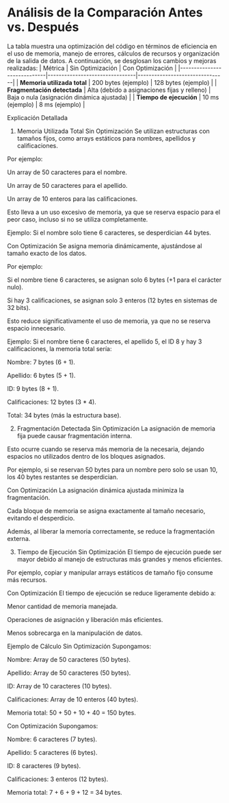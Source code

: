 # **Análisis de la Comparación Antes vs. Después**
La tabla muestra una optimización del código en términos de eficiencia en el uso de memoria, manejo de errores, cálculos de recursos y organización de la salida de datos. A continuación, se desglosan los cambios y mejoras realizadas:
| Métrica                     | Sin Optimización               | Con Optimización               |
|-----------------------------|--------------------------------|--------------------------------|
| **Memoria utilizada total** | 200 bytes (ejemplo)            | 128 bytes (ejemplo)            |
| **Fragmentación detectada** | Alta (debido a asignaciones fijas y relleno) | Baja o nula (asignación dinámica ajustada) |
| **Tiempo de ejecución**     | 10 ms (ejemplo)                | 8 ms (ejemplo)                 |


Explicación Detallada
1. Memoria Utilizada Total
Sin Optimización
Se utilizan estructuras con tamaños fijos, como arrays estáticos para nombres, apellidos y calificaciones.

Por ejemplo:

Un array de 50 caracteres para el nombre.

Un array de 50 caracteres para el apellido.

Un array de 10 enteros para las calificaciones.

Esto lleva a un uso excesivo de memoria, ya que se reserva espacio para el peor caso, incluso si no se utiliza completamente.

Ejemplo: Si el nombre solo tiene 6 caracteres, se desperdician 44 bytes.

Con Optimización
Se asigna memoria dinámicamente, ajustándose al tamaño exacto de los datos.

Por ejemplo:

Si el nombre tiene 6 caracteres, se asignan solo 6 bytes (+1 para el carácter nulo).

Si hay 3 calificaciones, se asignan solo 3 enteros (12 bytes en sistemas de 32 bits).

Esto reduce significativamente el uso de memoria, ya que no se reserva espacio innecesario.

Ejemplo: Si el nombre tiene 6 caracteres, el apellido 5, el ID 8 y hay 3 calificaciones, la memoria total sería:

Nombre: 7 bytes (6 + 1).

Apellido: 6 bytes (5 + 1).

ID: 9 bytes (8 + 1).

Calificaciones: 12 bytes (3 * 4).

Total: 34 bytes (más la estructura base).

2. Fragmentación Detectada
Sin Optimización
La asignación de memoria fija puede causar fragmentación interna.

Esto ocurre cuando se reserva más memoria de la necesaria, dejando espacios no utilizados dentro de los bloques asignados.

Por ejemplo, si se reservan 50 bytes para un nombre pero solo se usan 10, los 40 bytes restantes se desperdician.

Con Optimización
La asignación dinámica ajustada minimiza la fragmentación.

Cada bloque de memoria se asigna exactamente al tamaño necesario, evitando el desperdicio.

Además, al liberar la memoria correctamente, se reduce la fragmentación externa.

3. Tiempo de Ejecución
Sin Optimización
El tiempo de ejecución puede ser mayor debido al manejo de estructuras más grandes y menos eficientes.

Por ejemplo, copiar y manipular arrays estáticos de tamaño fijo consume más recursos.

Con Optimización
El tiempo de ejecución se reduce ligeramente debido a:

Menor cantidad de memoria manejada.

Operaciones de asignación y liberación más eficientes.

Menos sobrecarga en la manipulación de datos.

Ejemplo de Cálculo
Sin Optimización
Supongamos:

Nombre: Array de 50 caracteres (50 bytes).

Apellido: Array de 50 caracteres (50 bytes).

ID: Array de 10 caracteres (10 bytes).

Calificaciones: Array de 10 enteros (40 bytes).

Memoria total: 50 + 50 + 10 + 40 = 150 bytes.

Con Optimización
Supongamos:

Nombre: 6 caracteres (7 bytes).

Apellido: 5 caracteres (6 bytes).

ID: 8 caracteres (9 bytes).

Calificaciones: 3 enteros (12 bytes).

Memoria total: 7 + 6 + 9 + 12 = 34 bytes.

